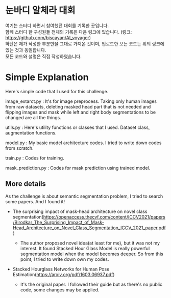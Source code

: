 # 눈바디 알체라 대회
여기는 스터디 하면서 참여했던 대회를 기록한 곳입니다.   
함께 스터디 한 구성원들 전체의 기록은 다음 링크에 있습니다. (링크: https://github.com/biscayan/AI_voyager)   
하단은 제가 작성한 부분만을 그대로 가져온 것이며, 업로드한 모든 코드는 위의 링크에 있는 것과 동일합니다.   
모든 코드와 설명은 직접 작성하였습니다.

# Simple Explanation
Here's simple code that I used for this challenge.

image_extarct.py : It's for image preprocess. Taking only human images from  raw datasets, deleting masked head part that is not needed and flipping images and mask while left and right body segmentations to be changed are all the things.

utils.py : Here's utility functions or classes that I used. Dataset class, augmentation functions.

model.py : My basic model architecture codes. I tried to write down codes from scratch.

train.py : Codes for training.

mask_prediction.py : Codes for mask prediction using trained model.


## More details
As the challenge is about semantic segmentation problem, I tried to search some papers. And I found it!

- The surprising impact of mask-head architecture on novel class segmentation(https://openaccess.thecvf.com/content/ICCV2021/papers/Birodkar_The_Surprising_Impact_of_Mask-Head_Architecture_on_Novel_Class_Segmentation_ICCV_2021_paper.pdf)
    - The author proposed novel idea(at least for me), but it was not my interest. It found Stacked Hour Glass Model is really powerful segmentation model when the model becomes deeper. So from this point, I tried to write down own my codes.

- Stacked Hourglass Networks for Human Pose Estimation(https://arxiv.org/pdf/1603.06937.pdf)
    - It's the original paper. I followed their guide but as there's no public code, some changes may be applied.
